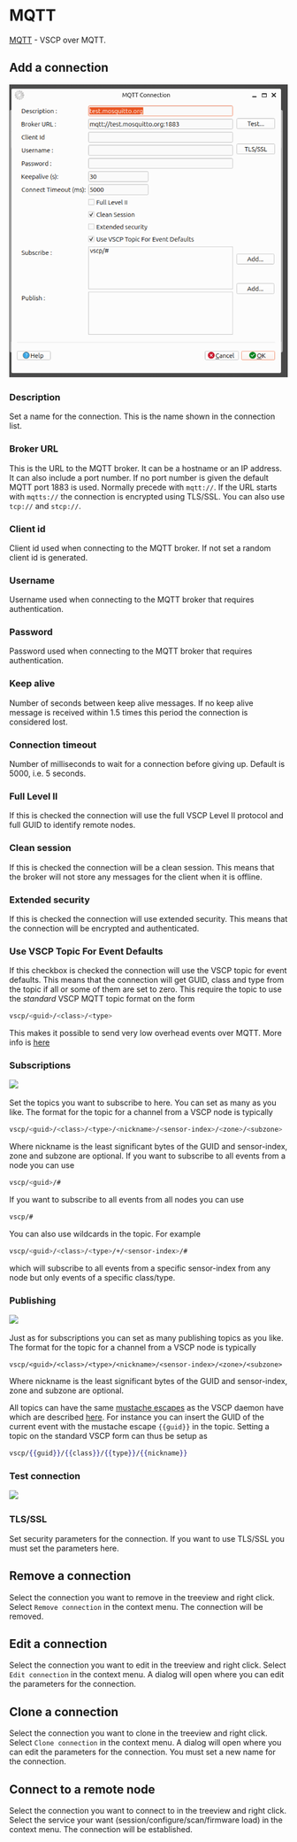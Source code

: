 # MQTT

[MQTT](https://grodansparadis.github.io/vscp-doc-spec/#/./vscp_over_mqtt) - VSCP over MQTT.

## Add a connection

![](./images/add_connection_mqtt.png)

### Description
Set a name for the connection. This is the name shown in the connection list.

### Broker URL
This is the URL to the MQTT broker. It can be a hostname or an IP address. It can also include a port number. If no port number is given the default MQTT port 1883 is used. Normally precede with `mqtt://`. If the URL starts with `mqtts://` the connection is encrypted using TLS/SSL.  You can also use `tcp://` and `stcp://`.

### Client id
Client id used when connecting to the MQTT broker. If not set a random client id is generated.

### Username
Username used when connecting to the MQTT broker that requires authentication.

### Password
Password used when connecting to the MQTT broker that requires authentication.

### Keep alive
Number of seconds between keep alive messages. If no keep alive message is received within 1.5 times this period the connection is considered lost.

### Connection timeout
Number of milliseconds to wait for a connection before giving up. Default is 5000, i.e. 5 seconds.

### Full Level II
If this is checked the connection will use the full VSCP Level II protocol and full GUID to identify remote nodes.

### Clean session
If this is checked the connection will be a clean session. This means that the broker will not store any messages for the client when it is offline.

### Extended security
If this is checked the connection will use extended security. This means that the connection will be encrypted and authenticated.

### Use VSCP Topic For Event Defaults
If this checkbox is checked the connection will use the VSCP topic for event defaults. This means that the connection will get GUID, class and type from the topic if all or some of them are set to zero. This require the topic to use the _standard_ VSCP MQTT topic format on the form

```bash
vscp/<guid>/<class>/<type>
```
This makes it possible to send very low overhead events over MQTT. More info is [here](https://grodansparadis.github.io/vscp-doc-spec/#/./vscp_over_mqtt?id=minimize-transfer-load)

### Subscriptions

![](add_connection_mqtt_add_subscription.png)

Set the topics you want to subscribe to here. You can set as many as you like. The format for the topic for a channel from a VSCP node is typically

```bash
vscp/<guid>/<class>/<type>/<nickname>/<sensor-index>/<zone>/<subzone>
```
Where nickname is the least significant bytes of the GUID and sensor-index, zone and subzone are optional. If you want to subscribe to all events from a node you can use

```bash
vscp/<guid>/#
```

If you want to subscribe to all events from all nodes you can use

```bash
vscp/#
```

You can also use wildcards in the topic. For example

```bash
vscp/<guid>/<class>/<type>/+/<sensor-index>/#
```

which will subscribe to all events from a specific sensor-index from any node but only events of a specific class/type.





### Publishing

![](add_connection_mqtt_add_publish.png)

Just as for subscriptions you can set as many publishing topics as you like. The format for the topic for a channel from a VSCP node is typically

```text 
vscp/<guid>/<class>/<type>/<nickname>/<sensor-index>/<zone>/<subzone>
```
Where nickname is the least significant bytes of the GUID and sensor-index, zone and subzone are optional. 

All topics can have the same [mustache escapes](https://en.wikipedia.org/wiki/Mustache_(template_system)) as the VSCP daemon have which are described  
[here](https://grodansparadis.github.io/vscp/#/publishing_server?id=publishing-server-topic-escapes). For instance you can insert the GUID of the current event with the mustache escape `{{guid}}` in the topic. Setting a topic on the standard VSCP form can thus be setup as

```mustache
vscp/{{guid}}/{{class}}/{{type}}/{{nickname}}
```

### Test connection
![](add_connection_mqtt_connection_test.png)

### TLS/SSL
Set security parameters for the connection. If you want to use TLS/SSL you must set the parameters here.

## Remove a connection

Select the connection you want to remove in the treeview and right click. Select `Remove connection` in the context menu. The connection will be removed.

## Edit a connection

Select the connection you want to edit in the treeview and right click. Select `Edit connection` in the context menu. A dialog will open where you can edit the parameters for the connection.

## Clone a connection

Select the connection you want to clone in the treeview and right click. Select `Clone connection` in the context menu. A dialog will open where you can edit the parameters for the connection. You must set a new name for the connection.

## Connect to a remote node

Select the connection you want to connect to in the treeview and right click. Select the service your want (session/configure/scan/firmware load) in the context menu. The connection will be established.